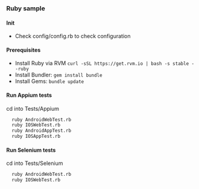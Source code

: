 ### Ruby sample

#### Init
* Check config/config.rb to check configuration

#### Prerequisites
* Install Ruby via RVM `curl -sSL https://get.rvm.io | bash -s stable --ruby`
* Install Bundler:  `gem install bundle`
* Install Gems:  `bundle update`

#### Run Appium tests
cd into Tests/Appium
```bash
  ruby AndroidWebTest.rb
  ruby IOSWebTest.rb
  ruby AndroidAppTest.rb
  ruby IOSAppTest.rb
```

#### Run Selenium tests
cd into Tests/Selenium
```bash
  ruby AndroidWebTest.rb
  ruby IOSWebTest.rb
```
